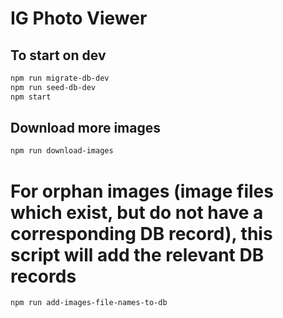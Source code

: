 
# IG Photo Viewer

## To start on dev

```sh
npm run migrate-db-dev
npm run seed-db-dev
npm start
```

## Download more images

```sh
npm run download-images
```

# For orphan images (image files which exist, but do not have a corresponding DB record), this script will add the relevant DB records

```sh
npm run add-images-file-names-to-db
```